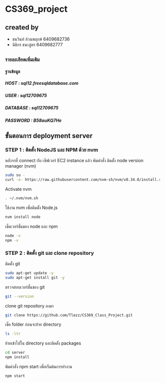 # CS369_project

## created by
* ธนวินท์ ล้วนพฤกษ์ 6409682736
* นิธิกร ธนะสูตร 6409682777
##

### รายละเอียดเพิ่มเติม
#### ฐานข้อมูล
##### HOST 	   : sql12.freesqldatabase.com
##### USER  	 : sql12709675
##### DATABASE : sql12709675
##### PASSWORD : B58auKQ7He

## ขั้นตอนการ deployment server
### STEP 1 : ติดตั้ง NodeJS และ NPM ด้วย nvm
หลังจาที่ connect กับ เซิฟเวอร์ EC2 instance แล้ว พิมคำสั่ง
ติดตั้ง node version manager (nvm)
``` bash
sudo su -
curl -o- https://raw.githubusercontent.com/nvm-sh/nvm/v0.34.0/install.sh | bash
```
Activate nvm
``` bash
. ~/.nvm/nvm.sh
```
ใช้งาน nvm เพื่อติดตั้ง Node.js
``` bash
nvm install node
```
เช็คเวอร์ชั่นของ node และ npm
``` bash
node -v
npm -v
```
### STEP 2 : ติดตั้ง git และ clone repository
ติดตั้ง git
``` bash
sudo apt-get update -y
sudo apt-get install git -y
```
ตรวจสอบเวอร์ชั้นของ git
``` bash
git --version
```
clone git repository ลงมา
``` bash
git clone https://github.com/Tlezz/CS369_Class_Project.git
```
เช็ค folder ก่อนจะย้าย directory
``` bash
ls -ltr
```
ย้ายเข้าไปใน directory และติดตั้ง packages
``` bash
cd server
npm install
```
พิมคำสั่ง npm start เพื่อเริ่มต้นการทำงาน
``` bash
npm start
```
